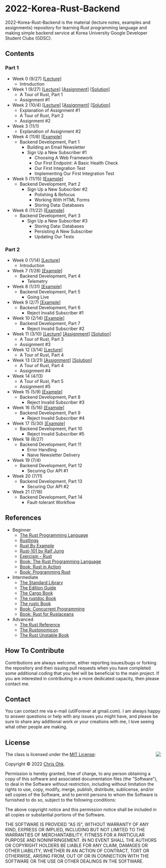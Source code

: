 # 2022-Korea-Rust-Backend

2022-Korea-Rust-Backend is the material (lecture notes, examples and assignments) repository for learning Rust programming language and making simple backend service at Korea University Google Developer Student Clubs (GDSC).

## Contents

### Part 1

- Week 0 (9/27) [[Lecture]](./1%20-%20Lecture/220927%20-%20Rust%20Basic%20%2B%20Backend%20Programming%2C%20Week%200.pdf)
  - Introduction
- Week 1 (9/27) [[Lecture]](./1%20-%20Lecture/220927%20-%20Rust%20Basic%20%2B%20Backend%20Programming%2C%20Week%201.pdf) [[Assignment]](./3%20-%20Assignment/220927%20-%20Rust%20Basic%20%2B%20Backend%20Programming%2C%20Week%201) [[Solution]](./4%20-%20Solution/220927%20-%20Rust%20Basic%20%2B%20Backend%20Programming%2C%20Week%201)
  - A Tour of Rust, Part 1
  - Assignment #1
- Week 2 (10/4) [[Lecture]](./1%20-%20Lecture/221004%20-%20Rust%20Basic%20%2B%20Backend%20Programming%2C%20Week%202.pdf) [[Assignment]](./3%20-%20Assignment/221004%20-%20Rust%20Basic%20%2B%20Backend%20Programming%2C%20Week%202) [[Solution]](./4%20-%20Solution/221004%20-%20Rust%20Basic%20%2B%20Backend%20Programming%2C%20Week%202)
  - Explanation of Assignment #1
  - A Tour of Rust, Part 2
  - Assignment #2
- Week 3 (11/1)
  - Explanation of Assignment #2
- Week 4 (11/8) [[Example]](./2%20-%20Example/221108%20-%20Rust%20Basic%20%2B%20Backend%20Programming%2C%20Week%204)
  - Backend Development, Part 1
    - Building an Email Newsletter
    - Sign Up a New Subscriber #1
      - Choosing A Web Framework
      - Our First Endpoint: A Basic Health Check
      - Our First Integration Test
      - Implementing Our First Integration Test    
- Week 5 (11/15) [[Example]](./2%20-%20Example/221115%20-%20Rust%20Basic%20%2B%20Backend%20Programming%2C%20Week%205)
  - Backend Development, Part 2
    - Sign Up a New Subscriber #2
      - Polishing & Refocus
      - Working With HTML Forms
      - Storing Data: Databases
- Week 6 (11/22) [[Example]](./2%20-%20Example/221122%20-%20Rust%20Basic%20%2B%20Backend%20Programming%2C%20Week%206)
  - Backend Development, Part 3
    - Sign Up a New Subscriber #3
      - Storing Data: Databases
      - Persisting A New Subscriber
      - Updating Our Tests

### Part 2

- Week 0 (1/14) [[Lecture]](./1%20-%20Lecture/230114%20-%20Rust%20Basic%20%2B%20Backend%20Programming%2C%20Week%200.pdf)
  - Introduction
- Week 7 (1/28) [[Example]](./2%20-%20Example/230128%20-%20Rust%20Basic%20%2B%20Backend%20Programming%2C%20Week%207)
  - Backend Development, Part 4
    - Telemetry
- Week 8 (1/31) [[Example]](./2%20-%20Example/230131%20-%20Rust%20Basic%20%2B%20Backend%20Programming%2C%20Week%208)
  - Backend Development, Part 5
    - Going Live
- Week 9 (2/7) [[Example]](./2%20-%20Example/230207%20-%20Rust%20Basic%20%2B%20Backend%20Programming%2C%20Week%209)
  - Backend Development, Part 6
    - Reject Invalid Subscriber #1
- Week 10 (2/14) [[Example]](./2%20-%20Example/230214%20-%20Rust%20Basic%20%2B%20Backend%20Programming%2C%20Week%2010)
  - Backend Development, Part 7
    - Reject Invalid Subscriber #2
- Week 11 (3/10) [[Lecture]](./1%20-%20Lecture/230310%20-%20Rust%20Basic%20%2B%20Backend%20Programming%2C%20Week%2011.pdf) [[Assignment]](./3%20-%20Assignment/230310%20-%20Rust%20Basic%20%2B%20Backend%20Programming%2C%20Week%2011) [[Solution]](./4%20-%20Solution/230310%20-%20Rust%20Basic%20%2B%20Backend%20Programming%2C%20Week%2011)
  - A Tour of Rust, Part 3
  - Assignment #3
- Week 12 (3/14) [[Lecture]](./1%20-%20Lecture/230314%20-%20Rust%20Basic%20%2B%20Backend%20Programming%2C%20Week%2012.pdf)
  - A Tour of Rust, Part 4
- Week 13 (3/21) [[Assignment]](./3%20-%20Assignment/230314%20-%20Rust%20Basic%20%2B%20Backend%20Programming%2C%20Week%2012) [[Solution]](./4%20-%20Solution/230314%20-%20Rust%20Basic%20%2B%20Backend%20Programming%2C%20Week%2012)
  - A Tour of Rust, Part 4
  - Assignment #4
- Week 14 (4/13)
  - A Tour of Rust, Part 5
  - Assignment #5
- Week 15 (5/9) [[Example]](./2%20-%20Example/230509%20-%20Rust%20Basic%20%2B%20Backend%20Programming%2C%20Week%2015/)
  - Backend Development, Part 8
    - Reject Invalid Subscriber #3
- Week 16 (5/16) [[Example]](./2%20-%20Example/230516%20-%20Rust%20Basic%20%2B%20Backend%20Programming%2C%20Week%2016/)
  - Backend Development, Part 9
    - Reject Invalid Subscriber #4
- Week 17 (5/30) [[Example]](./2%20-%20Example/230530%20-%20Rust%20Basic%20%2B%20Backend%20Programming%2C%20Week%2017/)
  - Backend Development, Part 10
    - Reject Invalid Subscriber #5
- Week 18 (6/27)
  - Backend Development, Part 11
    - Error Handling
    - Naive Newsletter Delivery
- Week 19 (7/4)
  - Backend Development, Part 12
    - Securing Our API #1
- Week 20 (7/11)
  - Backend Development, Part 13
    - Securing Our API #2
- Week 21 (7/18)
  - Backend Development, Part 14
    - Fault-tolerant Workflow

## References

- Beginner
  * [The Rust Programming Language](https://doc.rust-lang.org/book/)
  * [Rustlings](https://github.com/rust-lang/rustlings/)
  * [Rust By Example](https://doc.rust-lang.org/stable/rust-by-example/)
  * [Rust-101 by Ralf Jung](https://www.ralfj.de/projects/rust-101/main.html)
  * [Exercism - Rust](https://exercism.org/tracks/rust)
  * [Book: The Rust Programming Language](http://www.yes24.com/Product/Goods/83075894)
  * [Book: Rust in Action](https://www.manning.com/books/rust-in-action)
  * [Book: Programming Rust](https://www.oreilly.com/library/view/programming-rust-2nd/9781492052586/)
- Intermediate
  * [The Standard Library](https://doc.rust-lang.org/std/index.html)
  * [The Edition Guide](https://doc.rust-lang.org/edition-guide/index.html)
  * [The Cargo Book](https://doc.rust-lang.org/cargo/index.html)
  * [The rustdoc Book](https://doc.rust-lang.org/rustdoc/index.html)
  * [The rustc Book](https://doc.rust-lang.org/rustc/index.html)
  * [Book: Concurrent Programming](http://www.yes24.com/Product/Goods/108570426)
  * [Book: Rust for Rustaceans](https://rust-for-rustaceans.com/)
- Advanced
  * [The Rust Reference](https://doc.rust-lang.org/reference/index.html)
  * [The Rustonomicon](https://doc.rust-lang.org/nomicon/index.html)
  * [The Rust Unstable Book](https://doc.rust-lang.org/nightly/unstable-book/index.html)

## How To Contribute

Contributions are always welcome, either reporting issues/bugs or forking the repository and then issuing pull requests when you have completed some additional coding that you feel will be beneficial to the main project. If you are interested in contributing in a more dedicated capacity, then please contact me.

## Contact

You can contact me via e-mail (utilForever at gmail.com). I am always happy to answer questions or help with any issues you might have, and please be sure to share any additional work or your creations with me, I love seeing what other people are making.

## License

<img align="right" src="http://opensource.org/trademarks/opensource/OSI-Approved-License-100x137.png">

The class is licensed under the [MIT License](http://opensource.org/licenses/MIT):

Copyright &copy; 2022 [Chris Ohk](http://www.github.com/utilForever).

Permission is hereby granted, free of charge, to any person obtaining a copy of this software and associated documentation files (the "Software"), to deal in the Software without restriction, including without limitation the rights to use, copy, modify, merge, publish, distribute, sublicense, and/or sell copies of the Software, and to permit persons to whom the Software is furnished to do so, subject to the following conditions:

The above copyright notice and this permission notice shall be included in all copies or substantial portions of the Software.

THE SOFTWARE IS PROVIDED "AS IS", WITHOUT WARRANTY OF ANY KIND, EXPRESS OR IMPLIED, INCLUDING BUT NOT LIMITED TO THE WARRANTIES OF MERCHANTABILITY, FITNESS FOR A PARTICULAR PURPOSE AND NONINFRINGEMENT. IN NO EVENT SHALL THE AUTHORS OR COPYRIGHT HOLDERS BE LIABLE FOR ANY CLAIM, DAMAGES OR OTHER LIABILITY, WHETHER IN AN ACTION OF CONTRACT, TORT OR OTHERWISE, ARISING FROM, OUT OF OR IN CONNECTION WITH THE SOFTWARE OR THE USE OR OTHER DEALINGS IN THE SOFTWARE.
